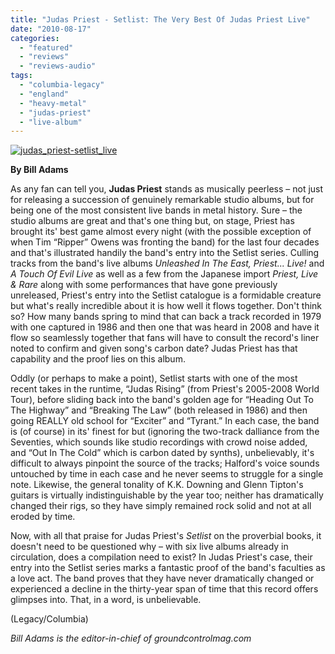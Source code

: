 ```yaml
---
title: "Judas Priest - Setlist: The Very Best Of Judas Priest Live"
date: "2010-08-17"
categories: 
  - "featured"
  - "reviews"
  - "reviews-audio"
tags: 
  - "columbia-legacy"
  - "england"
  - "heavy-metal"
  - "judas-priest"
  - "live-album"
---
```


[![](http://www.hellbound.ca/wp-content/uploads/2010/08/judas_priest-setlist_live.jpg "judas_priest-setlist_live")](http://www.hellbound.ca/wp-content/uploads/2010/08/judas_priest-setlist_live.jpg)

**By Bill Adams**

As any fan can tell you, **Judas Priest** stands as musically peerless – not just for releasing a succession of genuinely remarkable studio albums, but for being one of the most consistent live bands in metal history. Sure – the studio albums are great and that's one thing but, on stage, Priest has brought its' best game almost every night (with the possible exception of when Tim “Ripper” Owens was fronting the band) for the last four decades and that's illustrated handily the band's entry into the Setlist series. Culling tracks from the band's live albums _Unleashed In The East, Priest... Live!_ and _A Touch Of Evil Live_ as well as a few from the Japanese import _Priest, Live & Rare_ along with some performances that have gone previously unreleased, Priest's entry into the Setlist catalogue is a formidable creature but what's really incredible about it is how well it flows together. Don't think so? How many bands spring to mind that can back a track recorded in 1979 with one captured in 1986 and then one that was heard in 2008 and have it flow so seamlessly together that fans will have to consult the record's liner noted to confirm and given song's carbon date? Judas Priest has that capability and the proof lies on this album.

Oddly (or perhaps to make a point), Setlist starts with one of the most recent takes in the runtime, “Judas Rising” (from Priest's 2005-2008 World Tour), before sliding back into the band's golden age for “Heading Out To The Highway” and “Breaking The Law” (both released in 1986) and then going REALLY old school for “Exciter” and “Tyrant.” In each case, the band is (of course) in its' finest for but (ignoring the two-track dalliance from the Seventies, which sounds like studio recordings with crowd noise added, and “Out In The Cold” which is carbon dated by synths), unbelievably, it's difficult to always pinpoint the source of the tracks; Halford's voice sounds untouched by time in each case and he never seems to struggle for a single note. Likewise, the general tonality of K.K. Downing and Glenn Tipton's guitars is virtually indistinguishable by the year too; neither has dramatically changed their rigs, so they have simply remained rock solid and not at all eroded by time.

Now, with all that praise for Judas Priest's _Setlist_ on the proverbial books, it doesn't need to be questioned why – with six live albums already in circulation, does a compilation need to exist? In Judas Priest's case, their entry into the Setlist series marks a fantastic proof of the band's faculties as a love act. The band proves that they have never dramatically changed or experienced a decline in the thirty-year span of time that this record offers glimpses into. That, in a word, is unbelievable.

(Legacy/Columbia)

_Bill Adams is the editor-in-chief of groundcontrolmag.com_
